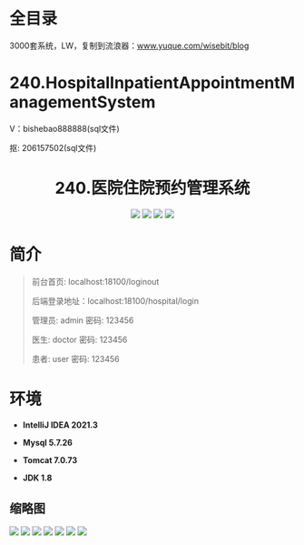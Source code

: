 # 全目录

3000套系统，LW，复制到流浪器：www.yuque.com/wisebit/blog

# 240.HospitalInpatientAppointmentManagementSystem

<p>V：bishebao888888(sql文件)</p>
<p>抠: 206157502(sql文件)</p>

<p><h1 align="center">240.医院住院预约管理系统</h1></p>


<p align="center">
	<img src="https://img.shields.io/badge/jdk-1.8-orange.svg"/>
    <img src="https://img.shields.io/badge/springboot-5.x-lightgrey.svg"/>
    <img src="https://img.shields.io/badge/html-3.x-blue.svg"/>
    <img src="https://img.shields.io/badge/mybatis-5.x-yellow.svg"/>
</p>

# 简介
>
> 
> 
> 前台首页: localhost:18100/loginout
>
> 后端登录地址：localhost:18100/hospital/login
>
> 管理员: admin   密码: 123456
>
> 医生: doctor   密码: 123456
> 
> 患者: user   密码: 123456
>

# 环境

- <b>IntelliJ IDEA 2021.3</b>

- <b>Mysql 5.7.26</b>

- <b>Tomcat 7.0.73</b>

- <b>JDK 1.8</b>




## 缩略图

![](https://bitwise.oss-cn-heyuan.aliyuncs.com/2024/9/10/049726b4-a972-441a-a793-5916a9fcfc24.png)
![](https://bitwise.oss-cn-heyuan.aliyuncs.com/2024/9/10/77fb0116-7835-46da-90e5-98dccc7b6443.png)
![](https://bitwise.oss-cn-heyuan.aliyuncs.com/2024/9/10/e9cac441-7894-4b59-b788-20df33f4cd8c.png)
![](https://bitwise.oss-cn-heyuan.aliyuncs.com/2024/9/10/1ca13f9c-6b7d-4fa6-bc42-e0fa988d5a37.png)
![](https://bitwise.oss-cn-heyuan.aliyuncs.com/2024/9/10/aa90ae40-5403-485d-9ce6-6ebffbc93e5c.png)
![](https://bitwise.oss-cn-heyuan.aliyuncs.com/2024/9/10/b8f3b831-652a-49c2-8134-b720d47fefbd.png)
![](https://bitwise.oss-cn-heyuan.aliyuncs.com/2024/9/10/65646bb6-b573-46dc-8b62-c9dd8454e01f.png)






